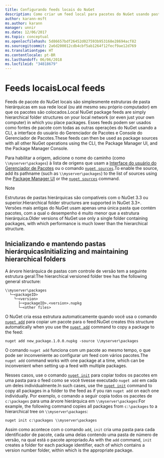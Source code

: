 ```yaml
---
title: Configurando feeds locais do NuGet
description: Como criar um feed local para pacotes do NuGet usando pastas em sua rede local
author: karann-msft
ms.author: karann
manager: unnir
ms.date: 12/06/2017
ms.topic: conceptual
ms.openlocfilehash: 5d86657bdf26452d027593b953168e28694acf82
ms.sourcegitcommit: 2a6d200012cdb4cbf5ab1264f12fecf9ae12d769
ms.translationtype: HT
ms.contentlocale: pt-BR
ms.lasthandoff: 06/06/2018
ms.locfileid: "34818679"
---
```

# <a name="local-feeds"></a><span data-ttu-id="fbf6c-103">Feeds locais</span><span class="sxs-lookup"><span data-stu-id="fbf6c-103">Local feeds</span></span>

<span data-ttu-id="fbf6c-104">Feeds de pacote do NuGet locais são simplesmente estruturas de pasta hierárquicas em sua rede local (ou até mesmo seu próprio computador) em que os pacotes são colocados.</span><span class="sxs-lookup"><span data-stu-id="fbf6c-104">Local NuGet package feeds are simply hierarchical folder structures on your local network (or even just your own computer) in which you place packages.</span></span> <span data-ttu-id="fbf6c-105">Esses feeds podem ser usados como fontes de pacote com todas as outras operações do NuGet usando a CLI, a interface do usuário do Gerenciador de Pacotes e Console do Gerenciador de Pacotes.</span><span class="sxs-lookup"><span data-stu-id="fbf6c-105">These feeds can then be used as package sources with all other NuGet operations using the CLI, the Package Manager UI, and the Package Manager Console.</span></span>

<span data-ttu-id="fbf6c-106">Para habilitar a origem, adicione o nome do caminho (como `\\myserver\packages`) à lista de origens que usam a [Interface do usuário do Gerenciador de Pacotes](../tools/package-manager-ui.md#package-sources) ou o comando [`nuget sources`](../tools/cli-ref-sources.md).</span><span class="sxs-lookup"><span data-stu-id="fbf6c-106">To enable the source, add its pathname (such as `\\myserver\packages`) to the list of sources using the [Package Manager UI](../tools/package-manager-ui.md#package-sources) or the [`nuget sources`](../tools/cli-ref-sources.md) command.</span></span>

> [!Note]
> <span data-ttu-id="fbf6c-107">Estruturas de pastas hierárquicas são compatíveis com o NuGet 3.3 ou superior.</span><span class="sxs-lookup"><span data-stu-id="fbf6c-107">Hierarchical folder structures are supported in NuGet 3.3+.</span></span> <span data-ttu-id="fbf6c-108">Versões mais antigas do NuGet usam apenas uma única pasta que contém pacotes, com a qual o desempenho é muito menor que a estrutura hierárquica.</span><span class="sxs-lookup"><span data-stu-id="fbf6c-108">Older versions of NuGet use only a single folder containing packages, with which performance is much lower than the hierarchical structure.</span></span>

## <a name="initializing-and-maintaining-hierarchical-folders"></a><span data-ttu-id="fbf6c-109">Inicializando e mantendo pastas hierárquicas</span><span class="sxs-lookup"><span data-stu-id="fbf6c-109">Initializing and maintaining hierarchical folders</span></span>

<span data-ttu-id="fbf6c-110">A árvore hierárquica de pastas com controle de versão tem a seguinte estrutura geral:</span><span class="sxs-lookup"><span data-stu-id="fbf6c-110">The hierarchical versioned folder tree has the following general structure:</span></span>

    \\myserver\packages
      └─<packageID>
        └─<version>
          ├─<packageID>.<version>.nupkg
          └─<other files>

<span data-ttu-id="fbf6c-111">O NuGet cria essa estrutura automaticamente quando você usa o comando [`nuget add`](../tools/cli-ref-add.md) para copiar um pacote para o feed:</span><span class="sxs-lookup"><span data-stu-id="fbf6c-111">NuGet creates this structure automatically when you use the [`nuget add`](../tools/cli-ref-add.md) command to copy a package to the feed:</span></span>

```cli
nuget add new_package.1.0.0.nupkg -source \\myserver\packages
```

<span data-ttu-id="fbf6c-112">O comando `nuget add` funciona com um pacote ao mesmo tempo, o que pode ser inconveniente ao configurar um feed com vários pacotes.</span><span class="sxs-lookup"><span data-stu-id="fbf6c-112">The `nuget add` command works with one package at a time, which can be inconvenient when setting up a feed with multiple packages.</span></span>

<span data-ttu-id="fbf6c-113">Nesses casos, use o comando [`nuget init`](../tools/cli-ref-init.md) para copiar todos os pacotes em uma pasta para o feed como se você tivesse executado `nuget add` em cada um deles individualmente.</span><span class="sxs-lookup"><span data-stu-id="fbf6c-113">In such cases, use the [`nuget init`](../tools/cli-ref-init.md) command to copy all packages in a folder to the feed as if you ran `nuget add` on each one individually.</span></span> <span data-ttu-id="fbf6c-114">Por exemplo, o comando a seguir copia todos os pacotes de `c:\packages` para uma árvore hierárquica em `\\myserver\packages`:</span><span class="sxs-lookup"><span data-stu-id="fbf6c-114">For example, the following command copies all packages from `c:\packages` to a hierarchical tree on `\\myserver\packages`:</span></span>

```cli
nuget init c:\packages \\myserver\packages
```

<span data-ttu-id="fbf6c-115">Assim como acontece com o comando `add`, `init` cria uma pasta para cada identificador de pacote, cada uma delas contendo uma pasta de número de versão, na qual está o pacote apropriado.</span><span class="sxs-lookup"><span data-stu-id="fbf6c-115">As with the `add` command, `init` creates a folder for each package identifier, each of which contains a version number folder, within which is the appropriate package.</span></span>
